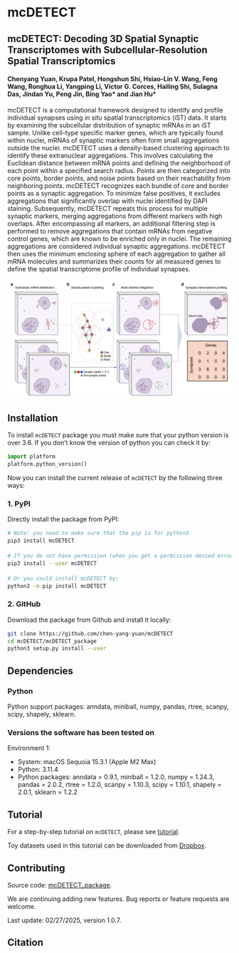 # mcDETECT

## mcDETECT: Decoding 3D Spatial Synaptic Transcriptomes with Subcellular-Resolution Spatial Transcriptomics

#### Chenyang Yuan, Krupa Patel, Hongshun Shi, Hsiao-Lin V. Wang, Feng Wang, Ronghua Li, Yangping Li, Victor G. Corces, Hailing Shi, Sulagna Das, Jindan Yu, Peng Jin, Bing Yao* and Jian Hu*

mcDETECT is a computational framework designed to identify and profile individual synapses using *in situ* spatial transcriptomics (iST) data. It starts by examining the subcellular distribution of synaptic mRNAs in an iST sample. Unlike cell-type specific marker genes, which are typically found within nuclei, mRNAs of synaptic markers often form small aggregations outside the nuclei. mcDETECT uses a density-based clustering approach to identify these extranuclear aggregations. This involves calculating the Euclidean distance between mRNA points and defining the neighborhood of each point within a specified search radius. Points are then categorized into core points, border points, and noise points based on their reachability from neighboring points. mcDETECT recognizes each bundle of core and border points as a synaptic aggregation. To minimize false positives, it excludes aggregations that significantly overlap with nuclei identified by DAPI staining. Subsequently, mcDETECT repeats this process for multiple synaptic markers, merging aggregations from different markers with high overlaps. After encompassing all markers, an additional filtering step is performed to remove aggregations that contain mRNAs from negative control genes, which are known to be enriched only in nuclei. The remaining aggregations are considered individual synaptic aggregations. mcDETECT then uses the minimum enclosing sphere of each aggregation to gather all mRNA molecules and summarizes their counts for all measured genes to define the spatial transcriptome profile of individual synapses.

![mcDETECT workflow](docs/workflow.png)<br>

## Installation

To install `mcDETECT` package you must make sure that your python version is over 3.6. If you don’t know the version of python you can check it by:

```python
import platform
platform.python_version()
```

Now you can install the current release of `mcDETECT` by the following three ways:

### 1. PyPI

Directly install the package from PyPI:

```bash
# Note: you need to make sure that the pip is for python3
pip3 install mcDETECT

# If you do not have permission (when you get a permission denied error), you should install mcDETECT by:
pip3 install --user mcDETECT

# Or you could install mcDETECT by:
python3 -m pip install mcDETECT
```

### 2. GitHub

Download the package from Github and install it locally:

```bash
git clone https://github.com/chen-yang-yuan/mcDETECT
cd mcDETECT/mcDETECT_package
python3 setup.py install --user
```

## Dependencies

### Python

Python support packages: anndata, miniball, numpy, pandas, rtree, scanpy, scipy, shapely, sklearn.

### Versions the software has been tested on

Environment 1:

* System: macOS Sequoia 15.3.1 (Apple M2 Max)
* Python: 3.11.4
* Python packages: anndata = 0.9.1, miniball = 1.2.0, numpy = 1.24.3, pandas = 2.0.2, rtree = 1.2.0, scanpy = 1.10.3, scipy = 1.10.1, shapely = 2.0.1, sklearn = 1.2.2

## Tutorial

For a step-by-step tutorial on `mcDETECT`, please see [tutorial](tutorial/tutorial.md).<br>

Toy datasets used in this tutorial can be downloaded from [Dropbox](https://www.dropbox.com/scl/fo/gxt64ilg55p44iwj1dox3/AO-LRvZUQnJU9twvtaEdpcY?rlkey=bjk5dv5sqnhinblapr12wtzau&st=owdm92gz&dl=0).

## Contributing

Source code: [mcDETECT_package](mcDETECT_package).<br>

We are continuing adding new features. Bug reports or feature requests are welcome.<br>

Last update: 02/27/2025, version 1.0.7.

## Citation
